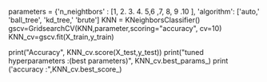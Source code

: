 parameters = {'n_neightbors' : [1, 2. 3. 4. 5,6 ,7, 8, 9 .10 ],
'algorithm': ['auto,' 'ball_tree', 'kd_tree,' 'brute']
KNN = KNeighborsClassifier()
gscv=GridsearchCV(KNN,parameter,scoring="accuracy", cv=10)
KNN_cv=gscv.fit(X_train,y_train) 


print("Accuracy", KNN_cv.score(X_test,y_test))
print("tuned hyperparameters :(best parameters)", KNN_cv.best_params_)
print ('accuracy :",KNN_cv.best_score_)

